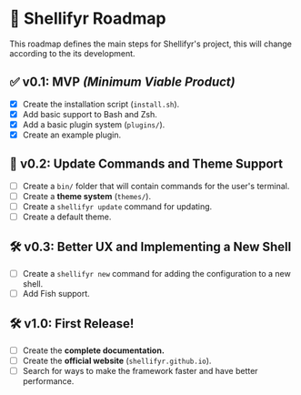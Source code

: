 # 📌 Shellifyr Roadmap

This roadmap defines the main steps for Shellifyr's project, this will change according to the its development.

## ✅ **v0.1:** MVP *(Minimum Viable Product)*
- [X] Create the installation script (`install.sh`).
- [X] Add basic support to Bash and Zsh.
- [X] Add a basic plugin system (`plugins/`).
- [X] Create an example plugin.

## 🔄 **v0.2:** Update Commands and Theme Support
- [ ] Create a `bin/` folder that will contain commands for the user's terminal.
- [ ] Create a **theme system** (`themes/`).
- [ ] Create a `shellifyr update` command for updating.
- [ ] Create a default theme.

## 🛠 **v0.3:** Better UX and Implementing a New Shell
- [ ] Create a `shellifyr new` command for adding the configuration to a new shell.
- [ ] Add Fish support.

## 🛠 **v1.0:** First Release!
- [ ] Create the **complete documentation.**
- [ ] Create the **official website** (`shellifyr.github.io`).
- [ ] Search for ways to make the framework faster and have better performance.
